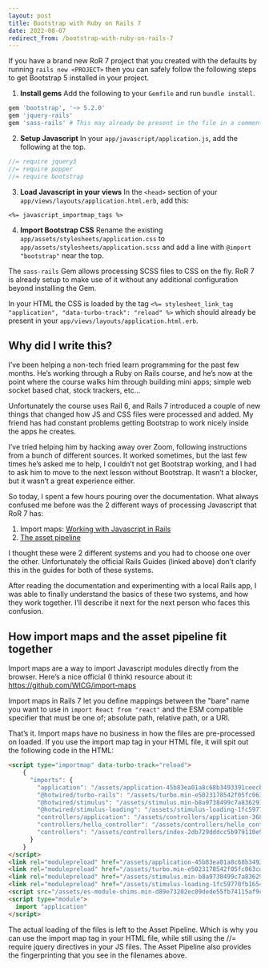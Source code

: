 ```yaml
---
layout: post
title: Bootstrap with Ruby on Rails 7
date: 2022-08-07
redirect_from: /bootstrap-with-ruby-on-rails-7
---
```

If you have a brand new RoR 7 project that you created with the defaults by running `rails new <PROJECT>` then you can safely follow the following steps to get Bootstrap 5 installed in your project.

1. **Install gems**
Add the following to your `Gemfile` and run `bundle install`.
```ruby
gem 'bootstrap', '~> 5.2.0'
gem 'jquery-rails'
gem 'sass-rails' # This may already be present in the file in a commented line, in which case you should uncomment it.
```

2. **Setup Javascript**
In your `app/javascript/application.js`, add the following at the top.
```javascript
//= require jquery3
//= require popper
//= require bootstrap
```

3. **Load Javascript in your views**
In the `<head>` section of your `app/views/layouts/application.html.erb`, add this:
```erb
<%= javascript_importmap_tags %>
```

4. **Import Bootstrap CSS**
Rename the existing `app/assets/stylesheets/application.css` to `app/assets/stylesheets/application.scss` and add a line with `@import "bootstrap"` near the top.

The `sass-rails` Gem allows processing SCSS files to CSS on the fly. RoR 7 is already setup to make use of it without any additional configuration beyond installing the Gem.

In your HTML the CSS is loaded by the tag `<%= stylesheet_link_tag "application", "data-turbo-track": "reload" %>` which should already be present in your `app/views/layouts/application.html.erb`.

## Why did I write this?

I’ve been helping a non-tech fried learn programming for the past few months. He’s working through a Ruby on Rails course, and he’s now at the point where the course walks him through building mini apps; simple web socket based chat, stock trackers, etc…

Unfortunately the course uses Rail 6, and Rails 7 introduced a couple of new things that changed how JS and CSS files were processed and added. My friend has had constant problems getting Bootstrap to work nicely inside the apps he creates.

I’ve tried helping him by hacking away over Zoom, following instructions from a bunch of different sources. It worked sometimes, but the last few times he’s asked me to help, I couldn’t not get Bootstrap working, and I had to ask him to move to the next lesson without Bootstrap. It wasn’t a blocker, but it wasn’t a great experience either.

So today, I spent a few hours pouring over the documentation. What always confused me before was the 2 different ways of processing Javascript that RoR 7 has:

1. Import maps: [Working with Javascript in Rails](https://guides.rubyonrails.org/working_with_javascript_in_rails.html)
2. [The asset pipeline](https://guides.rubyonrails.org/asset_pipeline.html)

I thought these were 2 different systems and you had to choose one over the other. Unfortunately the official Rails Guides (linked above) don’t clarify this in the guides for both of these systems.

After reading the documentation and experimenting with a local Rails app, I was able to finally understand the basics of these two systems, and how they work together. I’ll describe it next for the next person who faces this confusion.

## How import maps and the asset pipeline fit together

Import maps are a way to import Javascript modules directly from the browser. Here’s a nice official (I think) resource about it: https://github.com/WICG/import-maps

Import maps in Rails 7 let you define mappings between the "bare" name you want to use in `import React from "react"` and the ESM compatible specifier that must be one of; absolute path, relative path, or a URI.

That’s it. Import maps have no business in how the files are pre-processed on loaded. If you use the import map tag in your HTML file, it will spit out the following code in the HTML:

```html
<script type="importmap" data-turbo-track="reload">
    {
      "imports": {
        "application": "/assets/application-45b83ea01a8c68b3493391ceecb79f31baf4159ca091fee6fd122bf413d79500.js",
        "@hotwired/turbo-rails": "/assets/turbo.min-e5023178542f05fc063cd1dc5865457259cc01f3fba76a28454060d33de6f429.js",
        "@hotwired/stimulus": "/assets/stimulus.min-b8a9738499c7a8362910cd545375417370d72a9776fb4e766df7671484e2beb7.js",
        "@hotwired/stimulus-loading": "/assets/stimulus-loading-1fc59770fb1654500044afd3f5f6d7d00800e5be36746d55b94a2963a7a228aa.js",
        "controllers/application": "/assets/controllers/application-368d98631bccbf2349e0d4f8269afb3fe9625118341966de054759d96ea86c7e.js",
        "controllers/hello_controller": "/assets/controllers/hello_controller-549135e8e7c683a538c3d6d517339ba470fcfb79d62f738a0a089ba41851a554.js",
        "controllers": "/assets/controllers/index-2db729dddcc5b979110e98de4b6720f83f91a123172e87281d5a58410fc43806.js"
      }
    }
</script>
<link rel="modulepreload" href="/assets/application-45b83ea01a8c68b3493391ceecb79f31baf4159ca091fee6fd122bf413d79500.js">
<link rel="modulepreload" href="/assets/turbo.min-e5023178542f05fc063cd1dc5865457259cc01f3fba76a28454060d33de6f429.js">
<link rel="modulepreload" href="/assets/stimulus.min-b8a9738499c7a8362910cd545375417370d72a9776fb4e766df7671484e2beb7.js">
<link rel="modulepreload" href="/assets/stimulus-loading-1fc59770fb1654500044afd3f5f6d7d00800e5be36746d55b94a2963a7a228aa.js">
<script src="/assets/es-module-shims.min-d89e73202ec09dede55fb74115af9c5f9f2bb965433de1c2446e1faa6dac2470.js" async="async" data-turbo-track="reload"></script>
<script type="module">
  import "application"
</script>
```

The actual loading of the files is left to the Asset Pipeline. Which is why you can use the import map tag in your HTML file, while still using the //= require jquery directives in your JS files. The Asset Pipeline also provides the fingerprinting that you see in the filenames above.